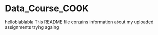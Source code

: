 # Data_Course_COOK

helloblablabla
This README file contains information about my uploaded assignments
trying againg
